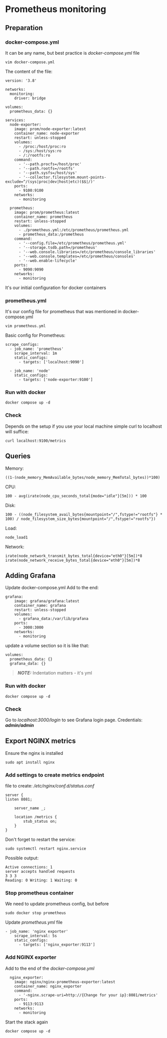 # Prometheus monitoring

## Preparation
### docker-compose.yml
It can be any name, but best practice is *docker-compose.yml* file
```commandLine
vim docker-compose.yml
```
The content of the file:
```commandLine
version: '3.8'

networks:
  monitoring:
    driver: bridge

volumes:
  prometheus_data: {}

services:
  node-exporter:
    image: prom/node-exporter:latest
    container_name: node-exporter
    restart: unless-stopped
    volumes:
      - /proc:/host/proc:ro
      - /sys:/host/sys:ro
      - /:/rootfs:ro
    command:
      - '--path.procfs=/host/proc'
      - '--path.rootfs=/rootfs'
      - '--path.sysfs=/host/sys'
      - '--collector.filesystem.mount-points-exclude=^/(sys|proc|dev|host|etc)($$|/)'
    ports:
      - 9100:9100
    networks:
      - monitoring

  prometheus:
    image: prom/prometheus:latest
    container_name: prometheus
    restart: unless-stopped
    volumes:
      - ./prometheus.yml:/etc/prometheus/prometheus.yml
      - prometheus_data:/prometheus
    command:
      - '--config.file=/etc/prometheus/prometheus.yml'
      - '--storage.tsdb.path=/prometheus'
      - '--web.console.libraries=/etc/prometheus/console_libraries'
      - '--web.console.templates=/etc/prometheus/consoles'
      - '--web.enable-lifecycle'
    ports:
      - 9090:9090
    networks:
      - monitoring
```
It's our initial configuration for docker containers
### prometheus.yml
It's our config file for prometheus that was mentioned in docker-compose.yml
```commandLine
vim prometheus.yml
```
Basic config for Prometheus:
```commandLine
scrape_configs:
  - job_name: 'prometheus'
    scrape_interval: 1m
    static_configs:
      - targets: ['localhost:9090']

  - job_name: 'node'
    static_configs:
      - targets: ['node-exporter:9100']
```
### Run with docker
```
docker compose up -d
```
### Check
Depends on the setup
if you use your local machine simple curl to localhost will suffice:
```
curl localhost:9100/metrics
```
## Queries
Memory:
```
((1-(node_memory_MemAvailable_bytes/node_memory_MemTotal_bytes))*100)
```
CPU:
```
100 - avg(irate(node_cpu_seconds_total{mode="idle"}[5m])) * 100
```
Disk:
```
100 - ((node_filesystem_avail_bytes{mountpoint="/",fstype!="rootfs"} * 100) / node_filesystem_size_bytes{mountpoint="/",fstype!="rootfs"})
```
Load:
```
node_load1 
```
Network:
```
irate(node_network_transmit_bytes_total{device="eth0"}[5m])*8
irate(node_network_receive_bytes_total{device="eth0"}[5m])*8
```
## Adding Grafana
Update docker-compose.yml
Add to the end:
```
grafana:
    image: grafana/grafana:latest
    container_name: grafana
    restart: unless-stopped
    volumes:
      - grafana_data:/var/lib/grafana
    ports:
      - 3000:3000
    networks:
      - monitoring
```
update a volume section so it is like that:
```
volumes:
  prometheus_data: {}
  grafana_data: {}
  ```
> **_NOTE:_**  Indentation matters - it's yml

### Run with docker
```
docker compose up -d
```
### Check
Go to *localhost:3000/login* to see Grafana login page.
Credentials: ***admin/admin***

## Export NGINX metrics
Ensure the nginx is installed
```
sudo apt install nginx
```

### Add settings to create metrics endpoint
file to create: */etc/nginx/conf.d/status.conf*

```
server {
listen 8081;

    server_name _;

    location /metrics {
        stub_status on;
    }
}
```
Don't forget to restart the service:
```
sudo systemctl restart nginx.service
```
Possible output:
```
Active connections: 1
server accepts handled requests
3 3 3
Reading: 0 Writing: 1 Waiting: 0 
```
### Stop prometheus container
We need to update prometheus config, but before
```
sudo docker stop prometheus
```
Update *prometheus.yml* file
```
- job_name: 'nginx exporter'
    scrape_interval: 5s
    static_configs:
      - targets: ['nginx_exporter:9113']
```
###  Add NGINX exporter
Add to the end of the *docker-compose.yml*
```
  nginx_exporter:
    image: nginx/nginx-prometheus-exporter:latest
    container_name: nginx_exporter
    command:
      - '-nginx.scrape-uri=http://{Change for your ip}:8081/metrics'
    ports:
      - 9113:9113
    networks:
      - monitoring
```

Start the stack again
```
docker compose up -d
```
